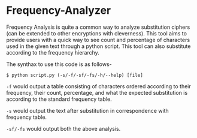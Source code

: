 # Frequency-Analyzer
Frequency Analysis is quite a common way to analyze substitution ciphers (can be extended to other encryptions with cleverness).  This tool aims to provide users 
with a quick way to see count and percentage of characters used in the  given text through a python script. This tool can also substitute according to the frequency hierarchy.


The synthax to use this code is as follows-
```
$ python script.py (-s/-f/-sf/-fs/-h/--help) [file]
```

```-f``` would output a table consisting of characters ordered according to their frequency, their count, percentage, and what the expected substitution is according to 
the standard frequency table.

```-s``` would output the text after substitution in correspondence with frequency table.

```-sf/-fs``` would output both the above analysis.
